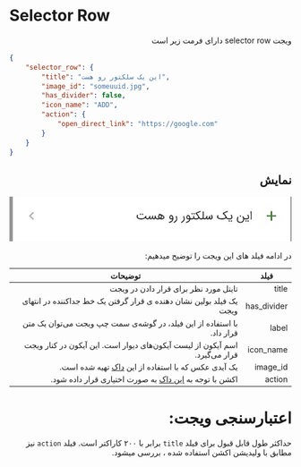 # Selector Row

<div dir="rtl">
ویجت selector row دارای فرمت زیر است
</div>

```json
{
    "selector_row": {
        "title": "این یک سلکتور رو هست",
        "image_id": "someuuid.jpg",
        "has_divider": false,
        "icon_name": "ADD",
        "action": {
            "open_direct_link": "https://google.com"
        }
    }
}
```

<div dir="rtl">

## نمایش

![ScreenShot](doc-images/selector_row.png)


در ادامه فیلد های این ویجت را توضیح میدهیم:

| فیلد        | توضیحات                                                                       |
|-------------|-------------------------------------------------------------------------------|
| title       | تایتل مورد نظر برای قرار دادن در ویجت                                         |
| has_divider | یک فیلد بولین نشان دهنده ی قرار گرفتن یک خط جداکننده در انتهای ویجت           |
| label       | با استفاده از این فیلد، در گوشه‌ی سمت چپ ویجت می‌توان یک متن قرار داد.        |
| icon_name   | اسم آیکون از لیست آیکون‌های دیوار است. این آیکون در کنار ویجت قرار می‌گیرد.   |
| image_id    | یک آیدی عکس که با استفاده از این [داک](./image.md) تهیه شده است.              |
| action      | اکشن با توجه به [این داک](./actions/ReadMe.md) به صورت اختیاری قرار داده شود. |

# اعتبارسنجی ویجت:

حداکثر طول قابل قبول برای فیلد `title` برابر با ۲۰۰ کاراکتر است.
فیلد `action` نیز مطابق با ولیدیشن اکشن استفاده شده ، بررسی میشود.
</div>
